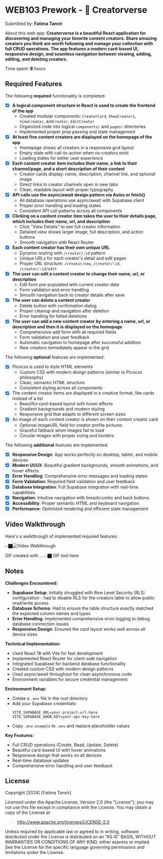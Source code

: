 # WEB103 Prework - 💫 Creatorverse

Submitted by: **Fatima Tanvir**

About this web app: **Creatorverse is a beautiful React application for discovering and managing your favorite content creators. Share amazing creators you think are worth following and manage your collection with full CRUD operations. The app features a modern card-based UI, responsive design, and seamless navigation between viewing, adding, editing, and deleting creators.**

Time spent: **8** hours

## Required Features

The following **required** functionality is completed:

<!-- 👉🏿👉🏿👉🏿 Make sure to check off completed functionality below -->
- [x] **A logical component structure in React is used to create the frontend of the app**
  - Created modular components: `CreatorCard`, `ShowCreators`, `ViewCreator`, `AddCreator`, `EditCreator`
  - Organized code into logical `components/` and `pages/` directories
  - Implemented proper prop passing and state management
- [x] **At least five content creators are displayed on the homepage of the app**
  - Homepage shows all creators in a responsive grid layout
  - Empty state with call-to-action when no creators exist
  - Loading states for better user experience
- [x] **Each content creator item includes their name, a link to their channel/page, and a short description of their content**
  - Creator cards display: name, description, channel link, and optional image
  - Direct links to creator channels open in new tabs
  - Clean, readable layout with proper typography
- [x] **API calls use the async/await design pattern via Axios or fetch()**
  - All database operations use async/await with Supabase client
  - Proper error handling and loading states
  - Consistent API call patterns across all components
- [x] **Clicking on a content creator item takes the user to their details page, which includes their name, url, and description**
  - Click "View Details" to see full creator information
  - Detailed view shows larger image, full description, and action buttons
  - Smooth navigation with React Router
- [x] **Each content creator has their own unique URL**
  - Dynamic routing with `/creator/:id` pattern
  - Unique URLs for each creator's detail and edit pages
  - Proper URL structure: `/creator/new`, `/creator/:id`, `/creator/:id/edit`
- [x] **The user can edit a content creator to change their name, url, or description**
  - Edit form pre-populated with current creator data
  - Form validation and error handling
  - Smooth navigation back to creator details after save
- [x] **The user can delete a content creator**
  - Delete button with confirmation dialog
  - Proper cleanup and navigation after deletion
  - Error handling for failed deletions
- [x] **The user can add a new content creator by entering a name, url, or description and then it is displayed on the homepage**
  - Comprehensive add form with all required fields
  - Form validation and user feedback
  - Automatic navigation to homepage after successful addition
  - New creators immediately appear in the grid

The following **optional** features are implemented:

- [x] Picocss is used to style HTML elements
  - Custom CSS with modern design patterns (similar to Picocss philosophy)
  - Clean, semantic HTML structure
  - Consistent styling across all components
- [x] The content creator items are displayed in a creative format, like cards instead of a list
  - Beautiful card-based layout with hover effects
  - Gradient backgrounds and modern styling
  - Responsive grid that adapts to different screen sizes
- [x] An image of each content creator is shown on their content creator card
  - Optional imageURL field for creator profile pictures
  - Graceful fallback when images fail to load
  - Circular images with proper sizing and borders

The following **additional** features are implemented:

* [x] **Responsive Design**: App works perfectly on desktop, tablet, and mobile devices
* [x] **Modern UI/UX**: Beautiful gradient backgrounds, smooth animations, and hover effects
* [x] **Error Handling**: Comprehensive error messages and loading states
* [x] **Form Validation**: Required field validation and user feedback
* [x] **Database Integration**: Full Supabase integration with real-time capabilities
* [x] **Navigation**: Intuitive navigation with breadcrumbs and back buttons
* [x] **Accessibility**: Proper semantic HTML and keyboard navigation
* [x] **Performance**: Optimized rendering and efficient state management

## Video Walkthrough

Here's a walkthrough of implemented required features:

👉🏿<img src='http://i.imgur.com/link/to/your/gif/file.gif' title='Video Walkthrough' width='' alt='Video Walkthrough' />

<!-- Replace this with whatever GIF tool you used! -->
GIF created with ...  👉🏿 GIF tool here
<!-- Recommended tools:
[Kap](https://getkap.co/) for macOS
[ScreenToGif](https://www.screentogif.com/) for Windows
[peek](https://github.com/phw/peek) for Linux. -->

## Notes

**Challenges Encountered:**
- **Supabase Setup**: Initially struggled with Row Level Security (RLS) configuration - had to disable RLS for the creators table to allow public read/write access
- **Database Schema**: Had to ensure the table structure exactly matched the expected column names and types
- **Error Handling**: Implemented comprehensive error logging to debug database connection issues
- **Responsive Design**: Ensured the card layout works well across all device sizes

**Technical Implementation:**
- Used React 18 with Vite for fast development
- Implemented React Router for client-side navigation
- Integrated Supabase for backend database functionality
- Created custom CSS with modern design patterns
- Used async/await throughout for clean asynchronous code
- Environment variables for secure credential management

**Environment Setup:**
- Create a `.env` file in the root directory
- Add your Supabase credentials:
  ```
  VITE_SUPABASE_URL=your-project-url-here
  VITE_SUPABASE_ANON_KEY=your-api-key-here
  ```
- Copy `.env.example` to `.env` and replace placeholder values

**Key Features:**
- Full CRUD operations (Create, Read, Update, Delete)
- Beautiful card-based UI with hover animations
- Responsive design that works on all devices
- Real-time database updates
- Comprehensive error handling and user feedback

## License

Copyright [2024] [Fatima Tanvir]

Licensed under the Apache License, Version 2.0 (the "License"); you may not use this file except in compliance with the License. You may obtain a copy of the License at

> http://www.apache.org/licenses/LICENSE-2.0

Unless required by applicable law or agreed to in writing, software distributed under the License is distributed on an "AS IS" BASIS, WITHOUT WARRANTIES OR CONDITIONS OF ANY KIND, either express or implied. See the License for the specific language governing permissions and limitations under the License.
